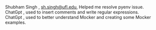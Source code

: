 Shubham Singh , sh.singh@ufl.edu, Helped me resolve pyenv issue.  
ChatGpt , used to insert comments and write regular expressions.  
ChatGpt , used to better understand Mocker and creating some Mocker examples.
